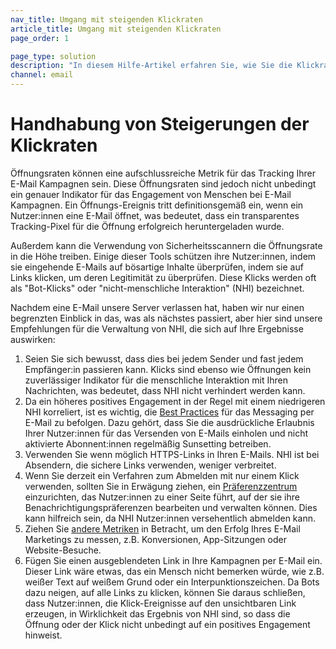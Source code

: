 ```yaml
---
nav_title: Umgang mit steigenden Klickraten
article_title: Umgang mit steigenden Klickraten
page_order: 1

page_type: solution
description: "In diesem Hilfe-Artikel erfahren Sie, wie Sie die Klickraten Ihrer E-Mails erhöhen können."
channel: email
---
```


# Handhabung von Steigerungen der Klickraten

Öffnungsraten können eine aufschlussreiche Metrik für das Tracking Ihrer E-Mail Kampagnen sein. Diese Öffnungsraten sind jedoch nicht unbedingt ein genauer Indikator für das Engagement von Menschen bei E-Mail Kampagnen. Ein Öffnungs-Ereignis tritt definitionsgemäß ein, wenn ein Nutzer:innen eine E-Mail öffnet, was bedeutet, dass ein transparentes Tracking-Pixel für die Öffnung erfolgreich heruntergeladen wurde. 

Außerdem kann die Verwendung von Sicherheitsscannern die Öffnungsrate in die Höhe treiben. Einige dieser Tools schützen ihre Nutzer:innen, indem sie eingehende E-Mails auf bösartige Inhalte überprüfen, indem sie auf Links klicken, um deren Legitimität zu überprüfen. Diese Klicks werden oft als "Bot-Klicks" oder "nicht-menschliche Interaktion" (NHI) bezeichnet. 

Nachdem eine E-Mail unsere Server verlassen hat, haben wir nur einen begrenzten Einblick in das, was als nächstes passiert, aber hier sind unsere Empfehlungen für die Verwaltung von NHI, die sich auf Ihre Ergebnisse auswirken:

1. Seien Sie sich bewusst, dass dies bei jedem Sender und fast jedem Empfänger:in passieren kann. Klicks sind ebenso wie Öffnungen kein zuverlässiger Indikator für die menschliche Interaktion mit Ihren Nachrichten, was bedeutet, dass NHI nicht verhindert werden kann.
2. Da ein höheres positives Engagement in der Regel mit einem niedrigeren NHI korreliert, ist es wichtig, die [Best Practices]({{site.baseurl}}/user_guide/message_building_by_channel/email/best_practices) für das Messaging per E-Mail zu befolgen. Dazu gehört, dass Sie die ausdrückliche Erlaubnis Ihrer Nutzer:innen für das Versenden von E-Mails einholen und nicht aktivierte Abonnent:innen regelmäßig Sunsetting betreiben. 
3. Verwenden Sie wenn möglich HTTPS-Links in Ihren E-Mails. NHI ist bei Absendern, die sichere Links verwenden, weniger verbreitet.
4. Wenn Sie derzeit ein Verfahren zum Abmelden mit nur einem Klick verwenden, sollten Sie in Erwägung ziehen, ein [Präferenzzentrum]({{site.baseurl}}/user_guide/message_building_by_channel/email/preference_center/overview) einzurichten, das Nutzer:innen zu einer Seite führt, auf der sie ihre Benachrichtigungspräferenzen bearbeiten und verwalten können. Dies kann hilfreich sein, da NHI Nutzer:innen versehentlich abmelden kann.
5. Ziehen Sie [andere Metriken]({{site.baseurl}}/user_guide/message_building_by_channel/email/reporting_and_analytics/email_reporting/#email-performance) in Betracht, um den Erfolg Ihres E-Mail Marketings zu messen, z.B. Konversionen, App-Sitzungen oder Website-Besuche.
6. Fügen Sie einen ausgeblendeten Link in Ihre Kampagnen per E-Mail ein. Dieser Link wäre etwas, das ein Mensch nicht bemerken würde, wie z.B. weißer Text auf weißem Grund oder ein Interpunktionszeichen. Da Bots dazu neigen, auf alle Links zu klicken, können Sie daraus schließen, dass Nutzer:innen, die Klick-Ereignisse auf den unsichtbaren Link erzeugen, in Wirklichkeit das Ergebnis von NHI sind, so dass die Öffnung oder der Klick nicht unbedingt auf ein positives Engagement hinweist.